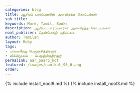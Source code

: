 ```yaml
---
categories: blog
title: ஆரியப் பார்ப்பனரின் அளவிறந்த கொட்டங்கள்
sub_title: 
keywords: More, Tamil, Books
description: ஆரியப் பார்ப்பனரின் அளவிறந்த கொட்டங்கள்
nool_publiser: தென்மொழி பதிப்பகம்
author: Tamilan
layout: Ruby
tags:
- பாவலரேறு பெருஞ்சித்திரனார் 
- விக்கிமூலம் - பெருஞ்சித்திரனார்
permalink: aar_paarp_kot
featured: /images/noolkal_96_6.png
order: 
---
```

{% include install_nool6.md %}
{% include install_nool3.md %}
